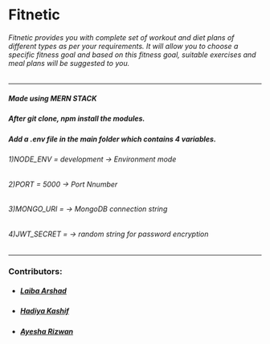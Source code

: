 # Fitnetic 
###### Fitnetic provides you with complete set of workout and diet plans of different types as per your requirements. It will allow you to choose a specific fitness goal and based on this fitness goal, suitable exercises and meal plans will be suggested to you.
***
##### Made using MERN STACK
##### After git clone, npm install the modules.
##### Add a .env file in the main folder which contains 4 variables.
###### 1)NODE_ENV = development -> Environment mode
###### 2)PORT = 5000 -> Port Nnumber
###### 3)MONGO_URI = -> MongoDB connection string
###### 4)JWT_SECRET = -> random string for password encryption
***
### Contributors:
* ##### [Laiba Arshad](https://github.com/laibaarshad03)
* ##### [Hadiya Kashif](https://github.com/hadiya-kashif)
* ##### [Ayesha Rizwan](https://github.com/ayesharizwann)
